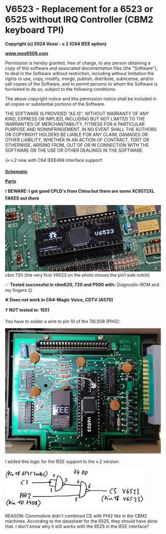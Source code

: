 # V6523 - Replacement for a 6523 or 6525 without IRQ Controller (CBM2 keyboard TPI)  

**Copyright (c) 2024 Vossi - v.2 (C64 IEEE option)**

**www.mos6509.com**

Permission is hereby granted, free of charge, to any person obtaining a copy
of this software and associated documentation files (the "Software"), to deal
in the Software without restriction, including without limitation the rights
to use, copy, modify, merge, publish, distribute, sublicense, and/or sell
copies of the Software, and to permit persons to whom the Software is
furnished to do so, subject to the following conditions:

The above copyright notice and this permission notice shall be included in all
copies or substantial portions of the Software.

THE SOFTWARE IS PROVIDED "AS IS", WITHOUT WARRANTY OF ANY KIND, EXPRESS OR
IMPLIED, INCLUDING BUT NOT LIMITED TO THE WARRANTIES OF MERCHANTABILITY,
FITNESS FOR A PARTICULAR PURPOSE AND NONINFRINGEMENT. IN NO EVENT SHALL THE
AUTHORS OR COPYRIGHT HOLDERS BE LIABLE FOR ANY CLAIM, DAMAGES OR OTHER
LIABILITY, WHETHER IN AN ACTION OF CONTRACT, TORT OR OTHERWISE, ARISING FROM,
OUT OF OR IN CONNECTION WITH THE SOFTWARE OR THE USE OR OTHER DEALINGS IN THE
SOFTWARE.

:thumbsup: v.2 now with C64 IEEE488 Interface support!

**[Schematic](https://github.com/vossi1/v6523/blob/master/v6523_v2.png)**

**[Parts](https://github.com/vossi1/v6523/blob/master/parts.txt)**

:heavy_exclamation_mark: **BEWARE: I got good CPLD's from China but there are some XC9572XL FAKES out there**

![V6523 720-photo](https://github.com/vossi1/v6523/blob/master/v6523_v1_photo2.jpg)
cbm 720 (the very first V6523 on the photo misses the pin1 side notch)

:white_check_mark: **Tested successful in cbm620, 720 and P500 with:** Diagnostic-ROM and my fingers :wink:

:x: **Does not work in C64-Magic Voice, CDTV (A570)**

:question: **NOT tested in: 1551**

You have to solder a wire to pin 10 of the 74LS08 (PHI2):

![V6523 ieee-photo](https://github.com/vossi1/v6523/blob/master/v6523_ieee_photo.jpg)

I added this logic for the IEEE support to the v.2 version:

![V6523 ieee-logic](https://github.com/vossi1/v6523/blob/master/v6523_ieee-logic.jpg)

REASON: Commodore didn't combined CS with PHI2 like in the CBM2 machines.
According to the datasheet for the 6525, they should have done that.
I don't know why it still works with the 6525 in the IEEE interface?
